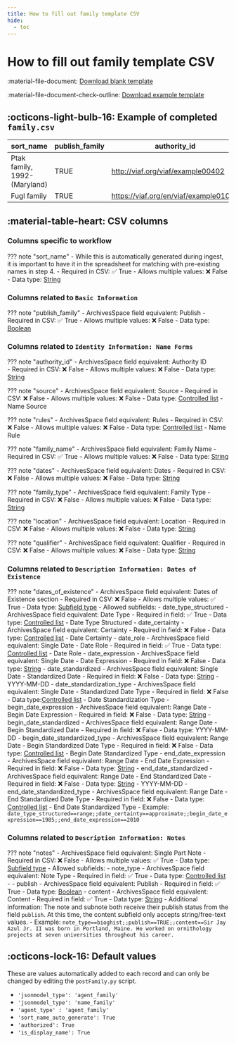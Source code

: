 ```yaml
---
title: How to fill out family template CSV
hide:
  - toc
---
```


# How to fill out family template CSV

:material-file-document: [Download blank template](https://github.com/mjanowiecki/archivesspace-collection-ingest/blob/main/csv-templates/blank-templates/family-template-blank.csv)

:material-file-document-check-outline: [Download example template](https://github.com/mjanowiecki/archivesspace-collection-ingest/blob/main/csv-templates/example-templates/family-template-example.csv)

## :octicons-light-bulb-16: Example of completed `family.csv`
| sort_name                     | publish_family | authority_id                          | source | rules | family_name | dates | family_type | location | qualifier | dates_of_existence                                       | notes                                                                                                                                                                 |
|-------------------------------|----------------|---------------------------------------|--------|-------|-------------|-------|-------------|----------|-----------|----------------------------------------------------------|-----------------------------------------------------------------------------------------------------------------------------------------------------------------------|
| Ptak family, 1992- (Maryland) | TRUE           | http://viaf.org/viaf/example00402     | viaf   | rda   | Ptak family | 1992- |             | Maryland |           | date_type_structured==range;;begin_date_expression==1992 | notes_type==bioghist;;publish_note==True;;subnote_Type==text;;content==The Ptak family are known regionally for their donations to conservations and climate efforts. |
| Fugl family                   | TRUE           | https://viaf.org/en/viaf/example01065 | viaf   | aacr  | Fugl family |       |             |          |           |                                                          |                                                                                                                                                                       |


## :material-table-heart: CSV columns

### Columns specific to workflow
??? note "sort_name"
    - While this is automatically generated during ingest, it is important to have it in the spreadsheet for matching with pre-existing names in step 4.
    - Required in CSV: :white_check_mark: True
    - Allows multiple values: :x: False 
    - Data type: [String](../workflow/2-fill-out-templates.md/#string)

### Columns related to `Basic Information`

??? note "publish_family"
    - ArchivesSpace field equivalent: Publish
    - Required in CSV: :white_check_mark: True
    - Allows multiple values: :x: False 
    - Data type: [Boolean](../workflow/2-fill-out-templates.md/#boolean)

### Columns related to `Identity Information: Name Forms`
??? note "authority_id"
    - ArchivesSpace field equivalent: Authority ID   
    - Required in CSV: :x: False
    - Allows multiple values: :x: False 
    - Data type: [String](../workflow/2-fill-out-templates.md/#string)

??? note "source"
    - ArchivesSpace field equivalent:  Source
    - Required in CSV: :x: False
    - Allows multiple values: :x: False 
    - Data type: [Controlled list](../workflow/2-fill-out-templates.md/#controlled-list) - Name Source 

??? note "rules"
    - ArchivesSpace field equivalent: Rules
    - Required in CSV: :x: False
    - Allows multiple values: :x: False
    - Data type: [Controlled list](../workflow/2-fill-out-templates.md/#controlled-list) - Name Rule

??? note "family_name"
    - ArchivesSpace field equivalent: Family Name
    - Required in CSV: :white_check_mark: True
    - Allows multiple values: :x: False
    - Data type: [String](../workflow/2-fill-out-templates.md/#string)

??? note "dates"
    - ArchivesSpace field equivalent: Dates
    - Required in CSV: :x: False
    - Allows multiple values: :x: False
    - Data type: [String](../workflow/2-fill-out-templates.md/#string)

??? note "family_type"
    - ArchivesSpace field equivalent: Family Type
    - Required in CSV: :x: False
    - Allows multiple values: :x: False
    - Data type: [String](../workflow/2-fill-out-templates.md/#string)

??? note "location"
    - ArchivesSpace field equivalent: Location
    - Required in CSV: :x: False
    - Allows multiple values: :x: False
    - Data type: [String](../workflow/2-fill-out-templates.md/#string)

??? note "qualifier"
    - ArchivesSpace field equivalent: Qualifier
    - Required in CSV: :x: False
    - Allows multiple values: :x: False
    - Data type: [String](../workflow/2-fill-out-templates.md/#string)

### Columns related to `Description Information: Dates of Existence`

??? note "dates_of_existence"
    - ArchivesSpace field equivalent: Dates of Existence section
    - Required in CSV: :x: False
    - Allows multiple values: :white_check_mark: True
    - Data type: [Subfield type](../workflow/2-fill-out-templates.md/#subfield-type)
    - Allowed subfields: 
        - date_type_structured
            - ArchivesSpace field equivalent: Date Type
            - Required in field: :white_check_mark: True
            - Data type: [Controlled list](../workflow/2-fill-out-templates.md/#controlled-list) - Date Type Structured
        - date_certainty
            - ArchivesSpace field equivalent: Certainty
            - Required in field: :x: False
            - Data type: [Controlled list](../workflow/2-fill-out-templates.md/#controlled-list) - Date Certainty
        - date_role
            - ArchivesSpace field equivalent: Single Date - Date Role
            - Required in field: :white_check_mark: True
            - Data type: [Controlled list](../workflow/2-fill-out-templates.md/#controlled-list) - Date Role
        - date_expression
            - ArchivesSpace field equivalent: Single Date - Date Expression
            - Required in field: :x: False
            - Data type: [String](../workflow/2-fill-out-templates.md/#string)
        - date_standardized
            - ArchivesSpace field equivalent: Single Date - Standardized Date
            - Required in field: :x: False
            - Data type: [String](../workflow/2-fill-out-templates.md/#string) - YYYY-MM-DD
        - date_standardization_type
            - ArchivesSpace field equivalent: Single Date - Standardized Date Type
            - Required in field: :x: False
            - Data type:[Controlled list](../workflow/2-fill-out-templates.md/#controlled-list) - Date Standardization Type
        - begin_date_expression
            - ArchivesSpace field equivalent: Range Date - Begin Date Expression
            - Required in field: :x: False
            - Data type: [String](../workflow/2-fill-out-templates.md/#string)
        -begin_date_standardized
            - ArchivesSpace field equivalent: Range Date - Begin Standardized Date
            - Required in field: :x: False
            - Data type: YYYY-MM-DD
        - begin_date_standardized_type
            - ArchivesSpace field equivalent: Range Date - Begin Standardized Date Type
            - Required in field: :x: False
            - Data type: [Controlled list](../workflow/2-fill-out-templates.md/#controlled-list) - Begin Date Standardized Type
        - end_date_expression
            - ArchivesSpace field equivalent: Range Date - End Date Expression
            - Required in field: :x: False
            - Data type: [String](../workflow/2-fill-out-templates.md/#string)
        - end_date_standardized
            - ArchivesSpace field equivalent: Range Date - End Standardized Date
            - Required in field: :x: False
            - Data type: [String](../workflow/2-fill-out-templates.md/#string) - YYYY-MM-DD
        - end_date_standardized_type
            - ArchivesSpace field equivalent: Range Date - End Standardized Date Type
            - Required in field: :x: False
            - Data type: [Controlled list](../workflow/2-fill-out-templates.md/#controlled-list) - End Date Standardized Type
    - Example: `date_type_structured==range;;date_certainty==approximate;;begin_date_expression==1985;;end_date_expression==2010`

### Columns related to `Description Information: Notes`
??? note "notes"
    - ArchivesSpace field equivalent: Single Part Note
    - Required in CSV: :x: False
    - Allows multiple values: :white_check_mark: True
    - Data type: [Subfield type](../workflow/2-fill-out-templates.md/#subfield-type)
    - Allowed subfields:
        - note_type
            - ArchivesSpace field equivalent: Note Type
            - Required in field: :white_check_mark: True
            - Data type: [Controlled list](../workflow/2-fill-out-templates.md/#controlled-list) - 
        - publish
            - ArchivesSpace field equivalent: Publish
            - Required in field: :white_check_mark: True
            - Data type: [Boolean](../workflow/2-fill-out-templates.md/#boolean)
        - content
            - ArchivesSpace field equivalent: Content
            - Required in field: :white_check_mark: True
            - Data type: [String](../workflow/2-fill-out-templates.md/#string)
    - Additional information: The note and subnote both receive their publish status from the field `publish`. At this time, the content subfield only accepts string/free-text values.
    - Example: `note_type==bioghist;;publish==TRUE;;content==Sir Jay Azul Jr. II was born in Portland, Maine. He worked on ornithology projects at seven universities throughout his career.`

## :octicons-lock-16: Default values

These are values automatically added to each record and can only be changed by editing the `postFamily.py` script.

- `'jsonmodel_type': 'agent_family'`
- `'jsonmodel_type': 'name_family'`
- `'agent_type' : 'agent_family'`
- `'sort_name_auto_generate': True`
- `'authorized': True`
- `'is_display_name': True`
